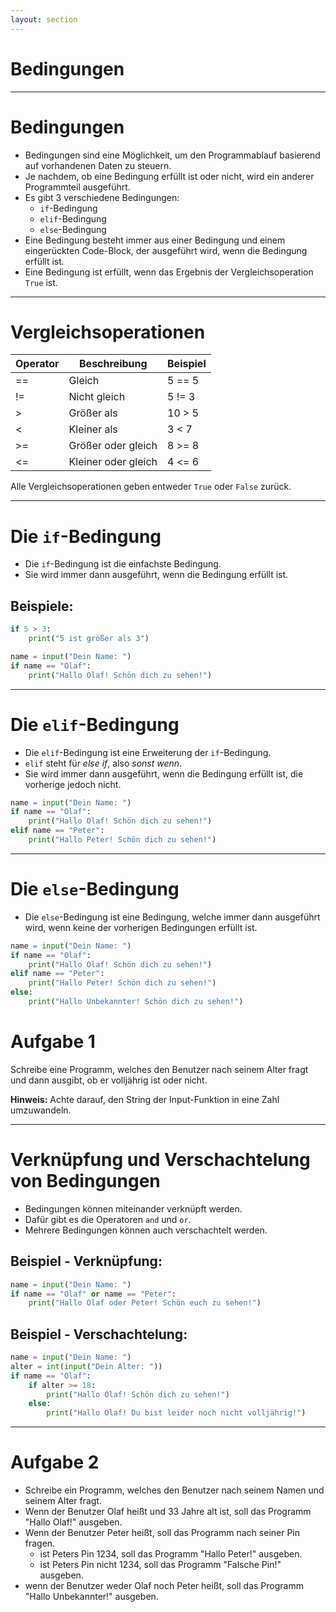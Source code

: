 ```yaml
---
layout: section
---
```


# Bedingungen

---

# Bedingungen

- Bedingungen sind eine Möglichkeit, um den Programmablauf basierend auf vorhandenen Daten zu steuern.
- Je nachdem, ob eine Bedingung erfüllt ist oder nicht, wird ein anderer Programmteil ausgeführt.
- Es gibt 3 verschiedene Bedingungen:
  - `if`-Bedingung
  - `elif`-Bedingung
  - `else`-Bedingung
- Eine Bedingung besteht immer aus einer Bedingung und einem eingerückten Code-Block, der ausgeführt wird, wenn die Bedingung erfüllt ist.
- Eine Bedingung ist erfüllt, wenn das Ergebnis der Vergleichsoperation `True` ist.

---

# Vergleichsoperationen

| Operator | Beschreibung           | Beispiel    |
|----------|------------------------|-------------|
| ==       | Gleich                 | 5 == 5      |
| !=       | Nicht gleich           | 5 != 3      |
| >        | Größer als             | 10 > 5      |
| <        | Kleiner als            | 3 < 7       |
| >=       | Größer oder gleich     | 8 >= 8      |
| <=       | Kleiner oder gleich    | 4 <= 6      |

Alle Vergleichsoperationen geben entweder `True` oder `False` zurück.

--- 

# Die `if`-Bedingung

- Die `if`-Bedingung ist die einfachste Bedingung.
- Sie wird immer dann ausgeführt, wenn die Bedingung erfüllt ist.

## Beispiele:

```python
if 5 > 3:
    print("5 ist größer als 3")
```

```python {2-3}
name = input("Dein Name: ")
if name == "Olaf":
    print("Hallo Olaf! Schön dich zu sehen!")
```

--- 

# Die `elif`-Bedingung

- Die `elif`-Bedingung ist eine Erweiterung der `if`-Bedingung.
- `elif` steht für *else if*, also *sonst wenn*.
- Sie wird immer dann ausgeführt, wenn die Bedingung erfüllt ist, die vorherige jedoch nicht.

```python {4-5}
name = input("Dein Name: ")
if name == "Olaf":
    print("Hallo Olaf! Schön dich zu sehen!")
elif name == "Peter":
    print("Hallo Peter! Schön dich zu sehen!")
```

---

# Die `else`-Bedingung

- Die `else`-Bedingung ist eine Bedingung, welche immer dann ausgeführt wird, wenn keine der vorherigen Bedingungen erfüllt ist.

```python {6-7|2-7}
name = input("Dein Name: ")
if name == "Olaf":
    print("Hallo Olaf! Schön dich zu sehen!")
elif name == "Peter":
    print("Hallo Peter! Schön dich zu sehen!")
else:
    print("Hallo Unbekannter! Schön dich zu sehen!")
```

# Aufgabe 1

Schreibe eine Programm, welches den Benutzer nach seinem Alter fragt und dann ausgibt, ob er volljährig ist oder nicht.

**Hinweis:**
Achte darauf, den String der Input-Funktion in eine Zahl umzuwandeln.

---

# Verknüpfung und Verschachtelung von Bedingungen

- Bedingungen können miteinander verknüpft werden.
- Dafür gibt es die Operatoren `and` und `or`.
- Mehrere Bedingungen können auch verschachtelt werden.

## Beispiel -  Verknüpfung:

```python
name = input("Dein Name: ")
if name == "Olaf" or name == "Peter":
    print("Hallo Olaf oder Peter! Schön euch zu sehen!")
```

## Beispiel -  Verschachtelung:

```python
name = input("Dein Name: ")
alter = int(input("Dein Alter: "))
if name == "Olaf":
    if alter >= 18:
        print("Hallo Olaf! Schön dich zu sehen!")
    else:
        print("Hallo Olaf! Du bist leider noch nicht volljährig!")
```

---

# Aufgabe 2

- Schreibe ein Programm, welches den Benutzer nach seinem Namen und seinem Alter fragt.
- Wenn der Benutzer Olaf heißt und 33 Jahre alt ist, soll das Programm "Hallo Olaf!" ausgeben.
- Wenn der Benutzer Peter heißt, soll das Programm nach seiner Pin fragen.
  - ist Peters Pin 1234, soll das Programm "Hallo Peter!" ausgeben.
  - ist Peters Pin nicht 1234, soll das Programm "Falsche Pin!" ausgeben.
- wenn der Benutzer weder Olaf noch Peter heißt, soll das Programm "Hallo Unbekannter!" ausgeben.